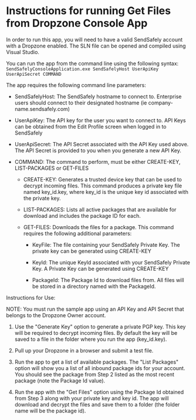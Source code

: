 # Instructions for running Get Files from Dropzone Console App #

In order to run this app, you will need to have a valid SendSafely account with a Dropzone enabled. The SLN file can be opened and compiled using Visual Studio.

You can run the app from the command line using the following syntax:
`SendSafelyConsoleApplication.exe SendSafelyHost UserApiKey UserApiSecret COMMAND`

The app requires the following command line parameters: 

- SendSafelyHost: The SendSafely hostname to connect to.  Enterprise users should connect to their designated hostname (ie company-name.sendsafely.com)

- UserApiKey: The API key for the user you want to connect to.  API Keys can be obtained from the Edit Profile screen when logged in to SendSafely

- UserApiSecret: The API Secret associated with the API Key used above.  The API Secret is provided to you when you generate a new API Key.  

- COMMAND: The command to perform, must be either CREATE-KEY, LIST-PACKAGES or GET-FILES

  - CREATE-KEY: Generates a trusted device key that can be used to decrypt incoming files. This command produces a private key file named key_id.key, where key_id is the unique key id associated with the private key.
 
  - LIST-PACKAGES: Lists all active packages that are available for download and includes the package ID for each. 

  - GET-FILES: Downloads the files for a package. This command requires the following additional parameters:

    - KeyFile: The file containing your SendSafely Private Key. The private key can be generated using CREATE-KEY 

    - KeyId: The unique KeyId associated with your SendSafely Private Key. A Private Key can be generated using CREATE-KEY 

    - PackageId: The Package Id to download files from. All files will be stored in a directory named with the PackageId.

 
Instructions for Use:

NOTE: You must run the sample app using an API Key and API Secret that belongs to the Dropzone Owner account. 

1. Use the "Generate Key" option to generate a private PGP key. This key will be required to decrypt incoming files. By default the key will be saved to a file in the folder where you run the app (key_id.key).  

2. Pull up your Dropzone in a browser and submit a test file. 

3. Run the app to get a list of available packages. The "List Packages" option will show you a list of all inbound package ids for your account. You should see the package from Step 2 listed as the most recent package (note the Package Id value). 

4. Run the app with the "Get Files" option using the Package Id obtained from Step 3 along with your private key and key id. The app will download and decrypt the files and save them to a folder (the folder name will be the package id).

